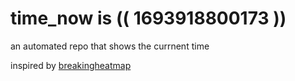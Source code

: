 # time_now is (( 1693918800173 ))

an automated repo that shows the currnent time

inspired by [breakingheatmap](https://github.com/breakingheatmap/breakingheatmap)